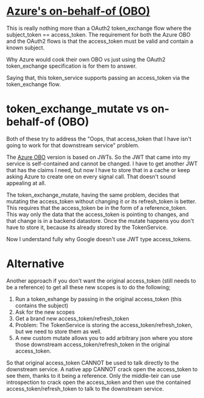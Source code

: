 # [Azure's on-behalf-of (OBO)](https://docs.microsoft.com/en-us/azure/active-directory/develop/v2-oauth2-on-behalf-of-flow)  
This is really nothing more than a OAuth2 token_exchange flow where the subject_token == access_token.  The requirement for both the Azure OBO and the OAuth2 flows is that the access_token must be valid and contain a known subject.  

Why Azure would cook their own OBO vs just using the OAuth2 token_exchange specification is for them to answer.

Saying that, this token_service supports passing an access_token via the token_exchange flow.

# token_exchange_mutate vs on-behalf-of (OBO)

Both of these try to address the "Oops, that access_token that I have isn't going to work for that downstream service" problem.  

The [Azure OBO](https://docs.microsoft.com/en-us/azure/active-directory/develop/v2-oauth2-on-behalf-of-flow) version is based on JWTs.  So the JWT that came into my service is self-contained and cannot be changed.  I have to get another JWT that has the claims I need, but now I have to store that in a cache or keep asking Azure to create one on every signal call.
That doesn't sound appealing at all.

The token_exchange_mutate, having the same problem, decides that mutating the access_token without changing it or its refresh_token is better.  This requires that the access_token be in the form of a reference_token.  This way only the data that the access_token is pointing to changes, and that change is in a backend datastore.
Once the mutate happens you don't have to store it, because its already stored by the TokenService.

Now I understand fully why Google doesn't use JWT type access_tokens.  


# Alternative
Another approach if you don't want the original access_token (still needs to be a reference) to get all these new scopes is to do the following;

1. Run a token_exhange by passing in the original access_token (this contains the subject)
2. Ask for the new scopes
3. Get a brand new access_token/refresh_token
4. Problem: The TokenService is storing the access_token/refresh_token, but we need to store them as well.
5. A new custom mutate allows you to add arbitrary json where you store those downstream access_token/refresh_token in the original access_token.

So that original access_token CANNOT be used to talk directly to the downstream service.  A native app CANNOT crack open the access_token to see them, thanks to it being a reference. Only the middle-teir can use introspection to crack open the access_token and then use the contained access_token/refresh_token to talk to the downstream service.  




